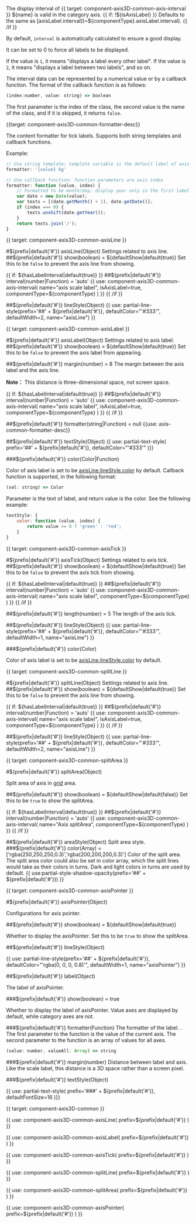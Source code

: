 The display interval of {{ target: component-axis3D-common-axis-interval }}
${name} is valid in the category axis. {{ if: !${isAxisLabel} }} Defaults to the same as [axisLabel.interval](~${componentType}.axisLabel.interval). {{ /if }}

By default, `interval` is automatically calculated to ensure a good display.

It can be set to 0 to force all labels to be displayed.

If the value is `1`, it means "displays a label every other label". If the value is `2`, it means "displays a label between two labels", and so on.

The interval data can be represented by a numerical value or by a callback function. The format of the callback function is as follows:

```js
(index:number, value: string) => boolean
```

The first parameter is the index of the class, the second value is the name of the class, and if it is skipped, it returns `false`.

{{target: component-axis3D-common-formatter-desc}}

The content formatter for tick labels. Supports both string templates and callback functions.

Example: 
```js
// Use string template; template variable is the default label of axis {value}
formatter: '{value} kg'

// Use callback function; function parameters are axis index
formatter: function (value, index) {
    // Formatted to be month/day; display year only in the first label
    var date = new Date(value);
    var texts = [(date.getMonth() + 1), date.getDate()];
    if (index === 0) {
        texts.unshift(date.getYear());
    }
    return texts.join('/');
}
```



{{ target: component-axis3D-common-axisLine }}

#${prefix|default('#')} axisLine(Object)
Settings related to axis line.
##${prefix|default('#')} show(boolean) = ${defaultShow|default(true)}
Set this to be `false` to prevent the axis line from showing.

{{ if: ${hasLabelInterval|default(true)} }}
##${prefix|default('#')} interval(number|Function) = 'auto'
{{ use: component-axis3D-common-axis-interval(
    name="axis scale label",
    isAxisLabel=true,
    componentType=${componentType}
) }}
{{ /if }}

##${prefix|default('#')} lineStyle(Object)
{{ use: partial-line-style(prefix='##' + ${prefix|default('#')}, defaultColor="'#333'", defaultWidth=2, name="axisLine") }}




{{ target: component-axis3D-common-axisLabel }}

#${prefix|default('#')} axisLabel(Object)
Settings related to axis label.
##${prefix|default('#')} show(boolean) = ${defaultShow|default(true)}
Set this to be `false` to prevent the axis label from appearing.

##${prefix|default('#')} margin(number) = 8
The margin between the axis label and the axis line.

**Note：** This distance is three-dimensional space, not screen space.

{{ if: ${hasLabelInterval|default(true)} }}
##${prefix|default('#')} interval(number|Function) = 'auto'
{{ use: component-axis3D-common-axis-interval(
    name="axis scale label",
    isAxisLabel=true,
    componentType=${componentType}
) }}
{{ /if }}

##${prefix|default('#')} formatter(string|Function) = null
{{use: axis-common-formatter-desc}}


##${prefix|default('#')} textStyle(Object)
{{ use: partial-text-style(
    prefix='##' + ${prefix|default('#')},
    defaultColor="'#333'"
)}}
<!-- Overwrite color -->
###${prefix|default('#')} color(Color|Function)

Color of axis label is set to be [axisLine.lineStyle.color](~${componentType}.axisLine.lineStyle.color) by default. Callback function is supported, in the following format:

```js
(val: string) => Color
```
Parameter is the text of label, and return value is the color. See the following example:

```js
textStyle: {
    color: function (value, index) {
        return value >= 0 ? 'green' : 'red';
    }
}
```


{{ target: component-axis3D-common-axisTick }}

#${prefix|default('#')} axisTick(Object)
Settings related to axis tick.
##${prefix|default('#')} show(boolean) = ${defaultShow|default(true)}
Set this to be `false` to prevent the axis tick from showing.

{{ if: ${hasLabelInterval|default(true)} }}
##${prefix|default('#')} interval(number|Function) = 'auto'
{{ use: component-axis3D-common-axis-interval(
    name="axis scale label",
    componentType=${componentType}
) }}
{{ /if }}

##${prefix|default('#')} length(number) = 5
The length of the axis tick.

##${prefix|default('#')} lineStyle(Object)
{{ use: partial-line-style(prefix='##' + ${prefix|default('#')}, defaultColor="'#333'", defaultWidth=1, name="axisLine") }}
<!-- Overwrite color -->
###${prefix|default('#')} color(Color)

Color of axis label is set to be [axisLine.lineStyle.color](~${componentType}.axisLine.lineStyle.color) by default.


{{ target: component-axis3D-common-splitLine }}

#${prefix|default('#')} splitLine(Object)
Settings related to axis line.
##${prefix|default('#')} show(boolean) = ${defaultShow|default(true)}
Set this to be `false` to prevent the axis line from showing.

{{ if: ${hasLabelInterval|default(true)} }}
##${prefix|default('#')} interval(number|Function) = 'auto'
{{ use: component-axis3D-common-axis-interval(
    name="axis scale label",
    isAxisLabel=true,
    componentType=${componentType}
) }}
{{ /if }}

##${prefix|default('#')} lineStyle(Object)
{{ use: partial-line-style(prefix='##' + ${prefix|default('#')}, defaultColor="'#333'", defaultWidth=2, name="axisLine") }}



{{ target: component-axis3D-common-splitArea }}

#${prefix|default('#')} splitArea(Object)

Split area of axis in [grid](~grid) area.

##${prefix|default('#')} show(boolean) = ${defaultShow|default(false)}
Set this to be `true` to show the splitArea.

{{ if: ${hasLabelInterval|default(true)} }}
##${prefix|default('#')} interval(number|Function) = 'auto'
{{ use: component-axis3D-common-axis-interval(
    name="Axis splitArea",
    componentType=${componentType}
) }}
{{ /if }}

##${prefix|default('#')} areaStyle(Object)
Split area style.
###${prefix|default('#')} color(Array) = ['rgba(250,250,250,0.3)','rgba(200,200,200,0.3)']
Color of the split area.
The split area color could also be set in color array, which the split lines would take as their colors in turns. Dark and light colors in turns are used by default.
{{ use:partial-style-shadow-opacity(prefix='##' + ${prefix|default('#')}) }}




{{ target: component-axis3D-common-axisPointer }}

#${prefix|default('#')} axisPointer(Object)

Configurations for axis pointer.

##${prefix|default('#')} show(boolean) = ${defaultShow|default(true)}

Whether to display the axisPointer. Set this to be `true` to show the splitArea.

##${prefix|default('#')} lineStyle(Object)

{{ use: partial-line-style(prefix='##' + ${prefix|default('#')}, defaultColor="'rgba(0, 0, 0, 0.8)'", defaultWidth=1, name="axisPointer") }}

##${prefix|default('#')} label(Object)

The label of axisPointer.

###${prefix|default('#')} show(boolean) = true

Whether to display the label of axisPointer. Value axes are displayed by default, while category axes are not.

###${prefix|default('#')} formatter(Function)
The formatter of the label. . The first parameter to the function is the value of the current axis. The second parameter to the function is an array of values for all axes.

```js
(value: number, valueAll: Array) => string
```

###${prefix|default('#')} margin(number)
Distance between label and axis.
Like the scale label, this distance is a 3D space rather than a screen pixel.

###${prefix|default('#')} textStyle(Object)

{{ use: partial-text-style(
    prefix='###' + ${prefix|default('#')},
    defaultFontSize=16
)}}




{{ target: component-axis3D-common }}

{{ use: component-axis3D-common-axisLine(
    prefix=${prefix|default('#')}
) }}

{{ use: component-axis3D-common-axisLabel(
    prefix=${prefix|default('#')}
) }}

{{ use: component-axis3D-common-axisTick(
    prefix=${prefix|default('#')}
) }}

{{ use: component-axis3D-common-splitLine(
    prefix=${prefix|default('#')}
) }}

{{ use: component-axis3D-common-splitArea(
    prefix=${prefix|default('#')}
) }}

{{ use: component-axis3D-common-axisPointer(
    prefix=${prefix|default('#')}
) }}
